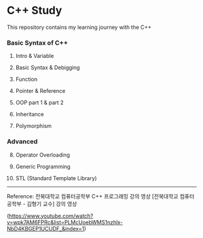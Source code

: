 # C++ Study


This repository contains my learning journey with the C++


### Basic Syntax of C++


01. Intro & Variable

02. Basic Syntax & Debigging

03. Function

04. Pointer & Reference

05. OOP part 1 & part 2

06. Inheritance

07. Polymorphism



### Advanced



08. Operator Overloading

09. Generic Programming

10. STL (Standard Template Library)

---
Reference: 전북대학교 컴퓨터공학부 C++ 프로그래밍 강의 영상 [전북대학교 컴퓨터공학부 - 김형기 교수] 강의 영상

(https://www.youtube.com/watch?v=wpk7AM6FPRc&list=PLMcUoebWMS1nzhlx-NbD4KBGEP1UCUDF_&index=1)


